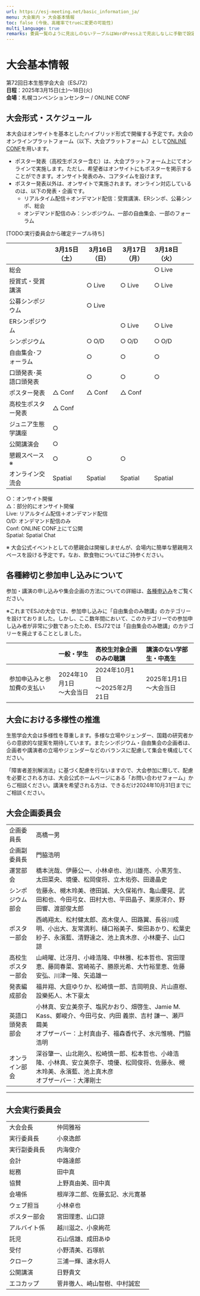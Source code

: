 ```yaml
---
url: https://esj-meeting.net/basic_information_ja/
menu: 大会案内 > 大会基本情報
toc: false (今後、高確率でtrueに変更の可能性)
multi_language: true
remarks: 委員一覧のように見出しのないテーブルはWordPress上で見出しなしに手動で設定。
---
```


# 大会基本情報

第72回日本生態学会大会（ESJ72）\
**日程**：2025年3月15日(土)〜18日(火) \
**会場**：札幌コンベンションセンター / ONLINE CONF

## 大会形式・スケジュール

本大会はオンサイトを基本としたハイブリッド形式で開催する予定です。大会のオンラインプラットフォーム（以下、大会プラットフォーム）として[ONLINE CONF](https://gakkai.online/)を用います。

-   ポスター発表（高校生ポスター含む）は、大会プラットフォーム上にてオンラインで実施します。ただし、希望者はオンサイトにもポスターを掲示することができます。オンサイト発表のみ、コアタイムを設けます。
-	ポスター発表以外は、オンサイトで実施されます。オンライン対応しているのは、以下の発表・企画です。
	- リアルタイム配信＋オンデマンド配信：受賞講演、ERシンポ、公募シンポ、総会
	- オンデマンド配信のみ：シンポジウム、一部の自由集会、一部のフォーラム

[TODO:実行委員会から確定テーブル待ち]

<table>
<colgroup>
<col style="width: 26%" />
<col style="width: 19%" />
<col style="width: 19%" />
<col style="width: 19%" />
<col style="width: 19%" />
</colgroup>
<thead>
<tr class="header">
<th></th>
<th><strong>3月15日<br />
（土）</strong></th>
<th><strong>3月16日<br />
（日）</strong></th>
<th><strong>3月17日<br />
（月）</strong></th>
<th><strong>3月18日<br />
（火）</strong></th>
</tr>
</thead>
<tbody>
<tr class="even">
<td>総会</td>
<td></td>
<td></td>
<td></td>
<td>○ Live</td>
</tr>
<tr class="odd">
<td>授賞式・受賞講演</td>
<td></td>
<td>○ Live</td>
<td>○ Live</td>
<td>○ Live</td>
</tr>
<tr class="even">
<td>公募シンポジウム</td>
<td></td>
<td>○ Live</td>
<td></td>
<td></td>
</tr>
<tr class="odd">
<td>ERシンポジウム</td>
<td></td>
<td></td>
<td>○ Live</td>
<td>○ Live</td>
</tr>
<tr class="even">
<td>シンポジウム</td>
<td></td>
<td>○ O/D</td>
<td>○ O/D</td>
<td>○ O/D</td>
</tr>
<tr class="odd">
<td>自由集会･フォーラム</td>
<td></td>
<td>○</td>
<td>○</td>
<td>○</td>
</tr>
<tr class="even">
<td>口頭発表･英語口頭発表</td>
<td></td>
<td>○</td>
<td>○</td>
<td>○</td>
</tr>
<tr class="odd">
<td>ポスター発表</td>
<td>△ Conf</td>
<td>△ Conf</td>
<td>△ Conf</td>
<td></td>
</tr>
<tr class="even">
<td>高校生ポスター発表</td>
<td>△ Conf</td>
<td></td>
<td></td>
<td></td>
</tr>
<tr class="odd">
<td>ジュニア生態学講座</td>
<td>○</td>
<td></td>
<td></td>
<td></td>
</tr>
<tr class="even">
<td>公開講演会</td>
<td>○</td>
<td></td>
<td></td>
<td></td>
</tr>
<tr class="even">
<td>懇親スペース ※</td>
<td>○</td>
<td>○</td>
<td>○</td>
<td></td>
<td></td>
<td></td>
</tr>
<tr class="odd">
<td>オンライン交流会</td>
<td>Spatial</td>
<td>Spatial</td>
<td>Spatial</td>
<td>Spatial</td>
</tr>
</tbody>
</table>

○：オンサイト開催<br/>
△：部分的にオンサイト開催<br/>
Live: リアルタイム配信＋オンデマンド配信<br/>
O/D: オンデマンド配信のみ<br/>
Conf: ONLINE CONF上にて公開<br/>
Spatial: Spatial Chat

※ 大会公式イベントとしての懇親会は開催しませんが、会場内に簡単な懇親用スペースを設ける予定です。なお、飲食物についてはご持参ください。

<!-- [Phase 3] #参加者の交流の促進
## [参加者の交流の促進]
### 大会公式懇親会

SpatialChat を用いてオンライン形式の懇親会を開催します。大会参加者
(高校生や自由集会聴講者を除く)なら誰でも参加できます。懇親会費は無料となります。参加申込も不要です。詳細は大会プラットフォーム上でお知らせします。

### オンライン交流会

SpatialChat
を用いてオンライン形式の交流会を開催します。口頭発表の各セッションや各集会(シンポジウムや自由集会)の終了後、30分の交流時間を設けます。参加したセッションや集会の交流スペースに参加していただき、分野の近い方との交流をお楽しみください。もちろん、参加したセッションや集会以外の交流スペースに入室することも可能です。実りある大会にするためにも、積極的な参加を歓迎します。
<!-- -->

## 各種締切と参加申し込みについて

参加・講演の申し込みや集会企画の方法についての詳細は、[各種申込み](regist_information_ja)をご覧ください。

※これまでESJの大会では、参加申し込みに「自由集会のみ聴講」のカテゴリーを設けておりました。しかし、ここ数年間において、このカテゴリーでの参加申し込み者が非常に少数であったため、ESJ72では「自由集会のみ聴講」のカテゴリーを廃止することとしました。

|| 一般・学生| 高校生対象企画のみの聴講| 講演のない学部生・中高生   |
| :---- | :---- | :---- | :---- |
| 参加申込みと参加費の支払い | 2024年10月1日<br>〜大会当日                                                                                            | 2024年10月1日<br>〜2025年2月21日                        | 2025年1月1日<br>〜大会当日 |

<!-- 7/2にTFあり。※ 自由集会のみ参加はオンライン参加のみとし、オンサイト参加は不可です。-->

## 大会における多様性の推進

生態学会大会は多様性を尊重します。多様な立場やジェンダー、国籍の研究者からの意欲的な提案を期待しています。またシンポジウム・自由集会の企画者は、企画者や講演者の立場やジェンダーなどのバランスに配慮して集会を構成してください。

「障害者差別解消法」に基づく配慮を行ないますので、大会参加に際して、配慮を必要とされる方は、大会公式ホームページにある「お問い合わせフォーム」からご相談ください。講演を希望される方は、できるだけ2024年10月31日までにご相談ください。

## 大会企画委員会

|                    |                                                                                                                                                                      |
| :----------------- | :------------------------------------------------------------------------------------------------------------------------------------------------------------------- |
| 企画委員長         | 高橋一男                                                                                                                                                             |
| 企画副委員長       | 門脇浩明                                                                                                                                                             |
| 運営部会           | 橋本洸哉、伊藤公一、小林卓也、池川雄亮、小黒芳生、太田菜央、境優、松岡俊将、立木佑弥、田邊晶史|
| シンポジウム部会   | 佐藤永、槻木玲美、德田誠、大久保祐作、亀山慶晃、武田和也、今田弓女、田村大也、平田晶子、栗原洋介、野田響、渡部俊太郎|
| ポスター部会       | 西嶋翔太、松村健太郎、高木俊人、田路翼、長谷川成明、小出大、友常満利、樋口裕美子、柴田あかり、松葉史紗子、永濱藍、清野達之、池上真木彦、小林慶子、山口諒 |
| 高校生ポスター部会 | 山﨑曜、辻冴月、小峰浩隆、中林雅、松本哲也、宮田理恵、藤岡春菜、宮崎祐子、勝原光希、大竹裕里恵、佐藤安弘、川津一隆、矢追雄一|
| 発表編成部会       | 福井翔、大庭ゆりか、松崎慎一郎、吉岡明良、片山直樹、設樂拓人、木下豪太|
| 英語口頭発表部会   | 小林真、安立美奈子、塩尻かおり、畑啓生、Jamie M. Kass、鄭峻介、今田弓女、内田 義崇、吉村 謙一、瀬戸 繭美<br/>オブザーバー：上村真由子、福森香代子、水元惟暁、門脇浩明|
| オンライン部会     | 深谷肇一、山北剛久、松崎慎一郎、松本哲也、小峰浩隆、小林真、安立美奈子、境優、松岡俊将、佐藤永、槻木玲美、永濱藍、池上真木彦<br>オブザーバー：大澤剛士                       |
-------------------------------------------------------------------------------

## 大会実行委員会

| | |
| :--- | :--- |
| 大会会長　| 仲岡雅裕 |
| 実行委員長　| 小泉逸郎 |
| 実行副委員長　| 内海俊介 |
| 会計 | 中路達郎 |
| 総務 | 田中真 |
| 協賛 | 上野真由美、田中真 |
| 会場係 | 根岸淳二郎、佐藤玄記、水元寛基 |
| ウェブ担当 | 小林卓也 |
| ポスター部会 |宮田理恵、山口諒|
| アルバイト係 |越川滋之、小泉絢花|
| 託児 | 石山信雄、成田あゆ |
| 受付 | 小野清美、石塚航 |
| クローク | 三浦一輝、速水将人 |
| 公開講演 | 日野貴文 |
| エコカップ | 菅井徹人、崎山智樹、中村誠宏|
<!-- -->
